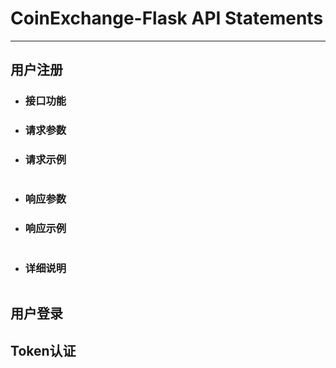 # CoinExchange-Flask API Statements

--------------------------------------
## 用户注册
- ### 接口功能
- ### 请求参数
- ### 请求示例
```
```
- ### 响应参数
- ### 响应示例
```
```
- ### 详细说明
```
```
## 用户登录
## Token认证

